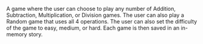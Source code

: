 A game where the user can choose to play any number of Addition, Subtraction, Multiplication, or Division games. The user can also play a Random game that uses all 4 operations. The user can also set the difficulty of the game to easy, medium, or hard. Each game is then saved in an in-memory story.
